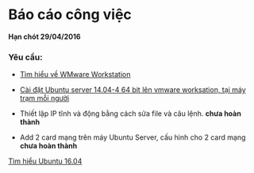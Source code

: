 # Báo cáo công việc
**Hạn chót 29/04/2016**

### Yêu cầu:
- [Tìm hiểu về WMware Workstation](https://github.com/thangnn2405/29-04/blob/master/ghichep-VMware-Workstation.md)

- [Cài đặt Ubuntu server 14.04-4 64 bit lên vmware worksation, tại máy trạm mỗi người](https://github.com/thangnn2405/29-04/blob/master/ghichep-Install_UbuntuServer%2014.04.md) 

- Thiết lập IP tĩnh và động bằng cách sửa file và câu lệnh. **chưa hoàn thành**
- Add 2 card mạng trên máy Ubuntu Server, cấu hình cho 2 card mạng  **chưa hoàn thành**


[Tìm hiểu Ubuntu 16.04](https://github.com/thangnn2405/29-04/blob/master/ghichep-UbuntuServer1604.md)
